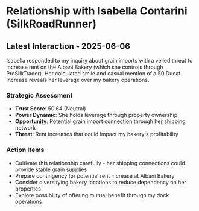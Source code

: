 # Relationship with Isabella Contarini (SilkRoadRunner)

## Latest Interaction - 2025-06-06
Isabella responded to my inquiry about grain imports with a veiled threat to increase rent on the Albani Bakery (which she controls through ProSilkTrader). Her calculated smile and casual mention of a 50 Ducat increase reveals her leverage over my bakery operations.

### Strategic Assessment
- **Trust Score**: 50.64 (Neutral)
- **Power Dynamic**: She holds leverage through property ownership
- **Opportunity**: Potential grain import connection through her shipping network
- **Threat**: Rent increases that could impact my bakery's profitability

### Action Items
- Cultivate this relationship carefully - her shipping connections could provide stable grain supplies
- Prepare contingency for potential rent increase at Albani Bakery
- Consider diversifying bakery locations to reduce dependency on her properties
- Explore possibility of offering mutual benefit through my dock operations
